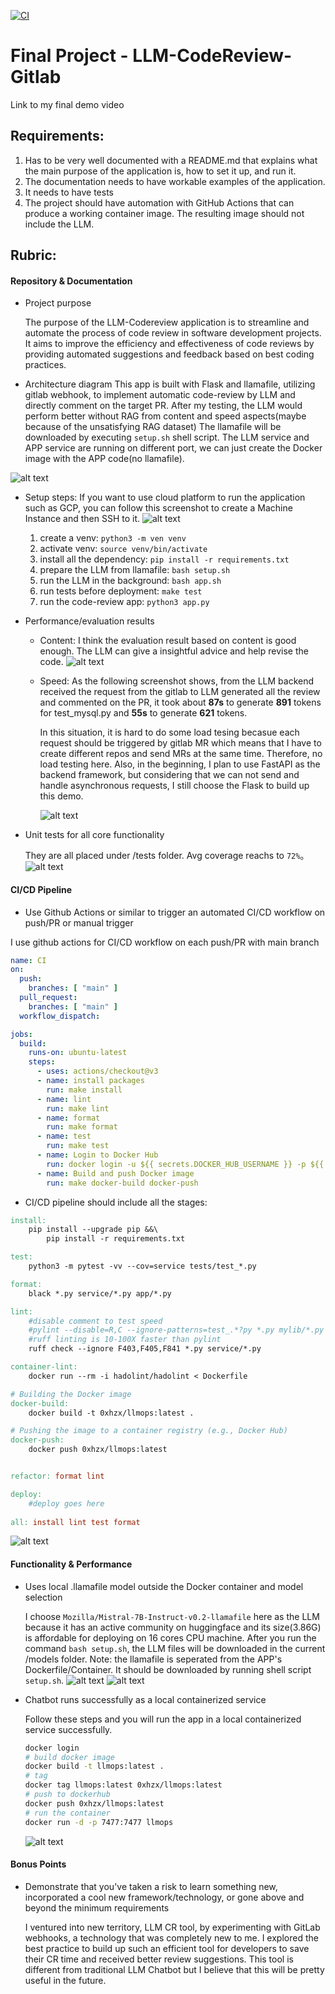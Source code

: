 [![CI](https://github.com/0xhzx/codeReview-gitlab/actions/workflows/cicd.yml/badge.svg?branch=main)](https://github.com/0xhzx/codeReview-gitlab/actions/workflows/cicd.yml)

# Final Project - LLM-CodeReview-Gitlab

Link to my final demo video

## Requirements:

1. Has to be very well documented with a README.md that explains what the main purpose of the application is, how to set it up, and run it.
2. The documentation needs to have workable examples of the application.
3. It needs to have tests
4. The project should have automation with GitHub Actions that can produce a working container image. The resulting image should not include the LLM.

## Rubric:

#### Repository & Documentation
- Project purpose

    The purpose of the LLM-Codereview application is to streamline and automate the process of code review in software development projects. It aims to improve the efficiency and effectiveness of code reviews by providing automated suggestions and feedback based on best coding practices.


- Architecture diagram
This app is built with Flask and llamafile, utilizing gitlab webhook, to implement automatic code-review by LLM and directly comment on the target PR. After my testing, the LLM would perform better without RAG from content and speed aspects(maybe because of the unsatisfying RAG dataset) The llamafile will be downloaded by executing `setup.sh` shell script. The LLM service and APP service are running on different port, we can just create the Docker image with the APP code(no llamafile).

![alt text](images/image.png)

- Setup steps:
If you want to use cloud platform to run the application such as GCP, you can follow this screenshot to create a Machine Instance and then SSH to it.
![alt text](images/image-1.png)

    1. create a venv: `python3 -m ven venv`
    2. activate venv: `source venv/bin/activate`
    3. install all the dependency: `pip install -r requirements.txt`
    4. prepare the LLM from llamafile: `bash setup.sh`
    5. run the LLM in the background: `bash app.sh`
    6. run tests before deployment: `make test`
    7. run the code-review app: `python3 app.py`



- Performance/evaluation results

    - Content: I think the evaluation result based on content is good enough. The LLM can give a insightful advice and help revise the code.
![alt text](images/image-2.png)
    - Speed: As the following screenshot shows, from the LLM backend received the request from the gitlab to LLM generated all the review and commented on the PR, it took about **87s** to generate **891** tokens for test_mysql.py and **55s** to generate **621** tokens.

        In this situation, it is hard to do some load tesing becasue each request should be triggered by gitlab MR which means that I have to create different repos and send MRs at the same time. Therefore, no load testing here. Also, in the beginning, I plan to use FastAPI as the backend framework, but considering that we can not send and handle asynchronous requests, I still choose the Flask to build up this demo.

        ![alt text](images/image-3.png)

- Unit tests for all core functionality

    They are all placed under /tests folder. Avg coverage reachs to `72%`。
![alt text](images/img_v3_02df_c85e4e45-9a2c-4db9-a4fa-57298db45c3h.jpg)


#### CI/CD Pipeline
- Use Github Actions or similar to trigger an automated CI/CD workflow on push/PR or manual trigger

I use github actions for CI/CD workflow on each push/PR with main branch
```yml
name: CI
on:
  push:
    branches: [ "main" ]
  pull_request:
    branches: [ "main" ]
  workflow_dispatch:

jobs:
  build:
    runs-on: ubuntu-latest
    steps:
      - uses: actions/checkout@v3
      - name: install packages
        run: make install
      - name: lint
        run: make lint
      - name: format
        run: make format
      - name: test
        run: make test
      - name: Login to Docker Hub
        run: docker login -u ${{ secrets.DOCKER_HUB_USERNAME }} -p ${{ secrets.DOCKER_HUB_PASSWORD }}
      - name: Build and push Docker image
        run: make docker-build docker-push
```

- CI/CD pipeline should include all the stages:
```Makefile
install:
	pip install --upgrade pip &&\
		pip install -r requirements.txt

test:
	python3 -m pytest -vv --cov=service tests/test_*.py

format:	
	black *.py service/*.py app/*.py

lint:
	#disable comment to test speed
	#pylint --disable=R,C --ignore-patterns=test_.*?py *.py mylib/*.py
	#ruff linting is 10-100X faster than pylint
	ruff check --ignore F403,F405,F841 *.py service/*.py

container-lint:
	docker run --rm -i hadolint/hadolint < Dockerfile

# Building the Docker image
docker-build:
    docker build -t 0xhzx/llmops:latest .

# Pushing the image to a container registry (e.g., Docker Hub)
docker-push:
    docker push 0xhzx/llmops:latest


refactor: format lint

deploy:
	#deploy goes here
		
all: install lint test format

```
![alt text](images/img_v3_02df_126c0089-9d2e-443c-993b-2782e21b854h.jpg)

#### Functionality & Performance
- Uses local .llamafile model outside the Docker container and model selection

    I choose `Mozilla/Mistral-7B-Instruct-v0.2-llamafile` here as the LLM because it has an active community on huggingface and its size(3.86G) is affordable for deploying on 16 cores CPU machine. After you run the command `bash setup.sh`, the LLM files will be downloaded in the current /models folder. Note: the llamafile is seperated from the APP's Dockerfile/Container. It should be downloaded by running shell script `setup.sh`.
![alt text](images/image-4.png)
![alt text](images/image-5.png)

- Chatbot runs successfully as a local containerized service

    Follow these steps and you will run the app in a local containerized service successfully.
    ```bash
    docker login
    # build docker image
    docker build -t llmops:latest .
    # tag
    docker tag llmops:latest 0xhzx/llmops:latest
    # push to dockerhub
    docker push 0xhzx/llmops:latest
    # run the container
    docker run -d -p 7477:7477 llmops
    ```
    ![alt text](images/image-6.png)

#### Bonus Points 
- Demonstrate that you've taken a risk to learn something new, incorporated a cool new framework/technology, or gone above and beyond the minimum requirements

    I ventured into new territory, LLM CR tool, by experimenting with GitLab webhooks, a technology that was completely new to me. I explored the best practice to build up such an efficient tool for developers to save their CR time and received better review suggestions. This tool is different from traditional LLM Chatbot but I believe that this will be pretty useful in the future.